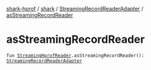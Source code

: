 [shark-hprof](../../index.md) / [shark](../index.md) / [StreamingRecordReaderAdapter](index.md) / [asStreamingRecordReader](./as-streaming-record-reader.md)

# asStreamingRecordReader

`fun `[`StreamingHprofReader`](../-streaming-hprof-reader/index.md)`.asStreamingRecordReader(): `[`StreamingRecordReaderAdapter`](index.md)